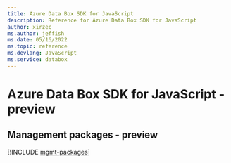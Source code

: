 ```yaml
---
title: Azure Data Box SDK for JavaScript
description: Reference for Azure Data Box SDK for JavaScript
author: xirzec
ms.author: jeffish
ms.date: 05/16/2022
ms.topic: reference
ms.devlang: JavaScript
ms.service: databox
---
```

# Azure Data Box SDK for JavaScript - preview
## Management packages - preview
[!INCLUDE [mgmt-packages](data-box-mgmt-index.md)]
